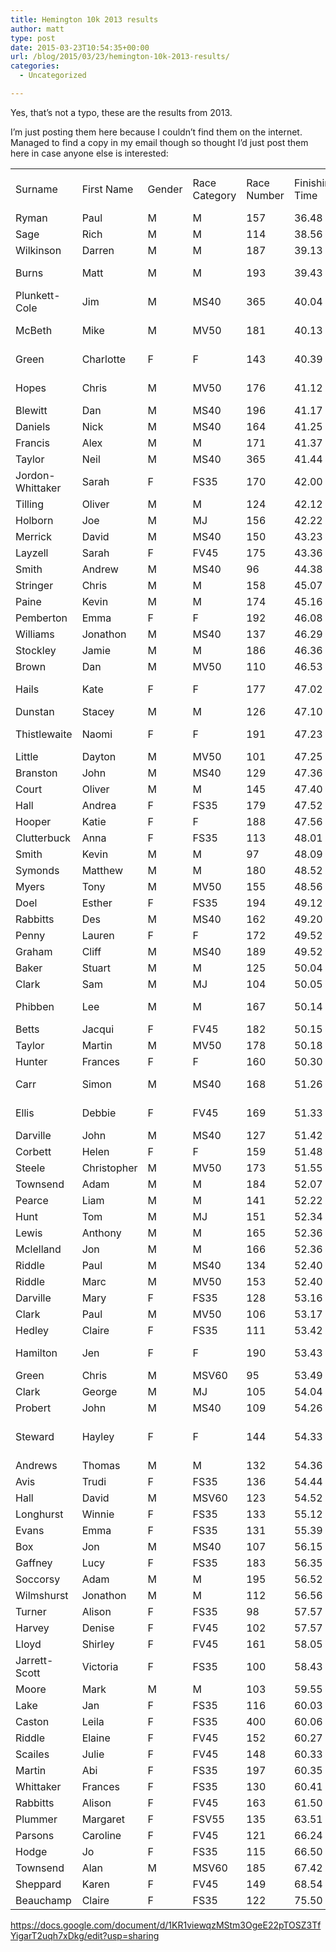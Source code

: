 ```yaml
---
title: Hemington 10k 2013 results
author: matt
type: post
date: 2015-03-23T10:54:35+00:00
url: /blog/2015/03/23/hemington-10k-2013-results/
categories:
  - Uncategorized

---
```

Yes, that’s not a typo, these are the results from 2013.

I’m just posting them here because I couldn’t find them on the internet. Managed to find a copy in my email though so thought I’d just post them here in case anyone else is interested:

||||||||||
|--- |--- |--- |--- |--- |--- |--- |--- |--- |
|Surname|First Name|Gender|Race Category|Race Number|Finishing Time|Position|Position within Category|Running Club|
|Ryman|Paul|M|M|157|36.48|1|1|Frome RC|
|Sage|Rich|M|M|114|38.56|2|2||
|Wilkinson|Darren|M|M|187|39.13|3|3||
|Burns|Matt|M|M|193|39.43|4|4|Southville RC|
|Plunkett-Cole|Jim|M|MS40|365|40.04|5|1|Frome|
|McBeth|Mike|M|MV50|181|40.13|6|1|Southville RC|
|Green|Charlotte|F|F|143|40.39|7|1|Bristol & West|
|Hopes|Chris|M|MV50|176|41.12|8|2|Southville RC|
|Blewitt|Dan|M|MS40|196|41.17|9|2|Somer AC|
|Daniels|Nick|M|MS40|164|41.25|10|3|Chard RR|
|Francis|Alex|M|M|171|41.37|11|5|Frome RC|
|Taylor|Neil|M|MS40|365|41.44|12|4||
|Jordon-Whittaker|Sarah|F|FS35|170|42.00|13|1|Gillingham Trotters|
|Tilling|Oliver|M|M|124|42.12|14|6||
|Holborn|Joe|M|MJ|156|42.22|15|1|Somer AC|
|Merrick|David|M|MS40|150|43.23|16|5|Somer|
|Layzell|Sarah|F|FV45|175|43.36|17|1|Canix|
|Smith|Andrew|M|MS40|96|44.38|18|6||
|Stringer|Chris|M|M|158|45.07|19|7|Frome RC|
|Paine|Kevin|M|M|174|45.16|20|8|Frome RC|
|Pemberton|Emma|F|F|192|46.08|21|2||
|Williams|Jonathon|M|MS40|137|46.29|22|7||
|Stockley|Jamie|M|M|186|46.36|23|9|Somer AC|
|Brown|Dan|M|MV50|110|46.53|24|3|TBAC|
|Hails|Kate|F|F|177|47.02|25|3|Run 4 Fitness|
|Dunstan|Stacey|M|M|126|47.10|26|10|Somer AC|
|Thistlewaite|Naomi|F|F|191|47.23|27|4|Southville RC|
|Little|Dayton|M|MV50|101|47.25|28|4||
|Branston|John|M|MS40|129|47.36|29|8||
|Court|Oliver|M|M|145|47.40|30|11||
|Hall|Andrea|F|FS35|179|47.52|31|2||
|Hooper|Katie|F|F|188|47.56|32|5||
|Clutterbuck|Anna|F|FS35|113|48.01|33|3||
|Smith|Kevin|M|M|97|48.09|34|12||
|Symonds|Matthew|M|M|180|48.52|35|13||
|Myers|Tony|M|MV50|155|48.56|36|5|Southville|
|Doel|Esther|F|FS35|194|49.12|37|4||
|Rabbitts|Des|M|MS40|162|49.20|38|9|Somer AC|
|Penny|Lauren|F|F|172|49.52|40|6|Frome RC|
|Graham|Cliff|M|MS40|189|49.52|39|10||
|Baker|Stuart|M|M|125|50.04|41|14||
|Clark|Sam|M|MJ|104|50.05|42|2||
|Phibben|Lee|M|M|167|50.14|43|15|Southville RC|
|Betts|Jacqui|F|FV45|182|50.15|44|2||
|Taylor|Martin|M|MV50|178|50.18|45|6|Frome RC|
|Hunter|Frances|F|F|160|50.30|46|7|Frome RC|
|Carr|Simon|M|MS40|168|51.26|47|11|Wells City Harriers|
|Ellis|Debbie|F|FV45|169|51.33|48|3|Run 4 Fitness|
|Darville|John|M|MS40|127|51.42|49|12||
|Corbett|Helen|F|F|159|51.48|50|8|Frome RC|
|Steele|Christopher|M|MV50|173|51.55|51|7|Frome RC|
|Townsend|Adam|M|M|184|52.07|52|16||
|Pearce|Liam|M|M|141|52.22|53|17||
|Hunt|Tom|M|MJ|151|52.34|54|3||
|Lewis|Anthony|M|M|165|52.36|55|18||
|Mclelland|Jon|M|M|166|52.36|56|19||
|Riddle|Paul|M|MS40|134|52.40|57|13||
|Riddle|Marc|M|MV50|153|52.40|58|8||
|Darville|Mary|F|FS35|128|53.16|59|5||
|Clark|Paul|M|MV50|106|53.17|60|9||
|Hedley|Claire|F|FS35|111|53.42|61|6||
|Hamilton|Jen|F|F|190|53.43|62|9|Southville RC|
|Green|Chris|M|MSV60|95|53.49|63|1||
|Clark|George|M|MJ|105|54.04|64|4||
|Probert|John|M|MS40|109|54.26|65|14||
|Steward|Hayley|F|F|144|54.33|66|10|Yeovil Olympiads AC|
|Andrews|Thomas|M|M|132|54.36|67|20||
|Avis|Trudi|F|FS35|136|54.44|68|7||
|Hall|David|M|MSV60|123|54.52|69|2||
|Longhurst|Winnie|F|FS35|133|55.12|70|8||
|Evans|Emma|F|FS35|131|55.39|71|9|Frome|
|Box|Jon|M|MS40|107|56.15|72|15||
|Gaffney|Lucy|F|FS35|183|56.35|73|10||
|Soccorsy|Adam|M|M|195|56.52|74|21||
|Wilmshurst|Jonathon|M|M|112|56.56|75|22||
|Turner|Alison|F|FS35|98|57.57|77|11||
|Harvey|Denise|F|FV45|102|57.57|76|4||
|Lloyd|Shirley|F|FV45|161|58.05|78|5|Somer AC|
|Jarrett-Scott|Victoria|F|FS35|100|58.43|79|12||
|Moore|Mark|M|M|103|59.55|80|23||
|Lake|Jan|F|FS35|116|60.03|81|13|Frome|
|Caston|Leila|F|FS35|400|60.06|82|14||
|Riddle|Elaine|F|FV45|152|60.27|83|6||
|Scailes|Julie|F|FV45|148|60.33|84|7||
|Martin|Abi|F|FS35|197|60.35|85|15||
|Whittaker|Frances|F|FS35|130|60.41|86|16||
|Rabbitts|Alison|F|FV45|163|61.50|87|8|Somer AC|
|Plummer|Margaret|F|FSV55|135|63.51|88|1|Frome|
|Parsons|Caroline|F|FV45|121|66.24|89|9||
|Hodge|Jo|F|FS35|115|66.50|90|17||
|Townsend|Alan|M|MSV60|185|67.42|91|3||
|Sheppard|Karen|F|FV45|149|68.54|92|10|Somer|
|Beauchamp|Claire|F|FS35|122|75.50|93|18||


https://docs.google.com/document/d/1KR1viewqzMStm3OgeE22pTOSZ3TfYigarT2uqh7xDkg/edit?usp=sharing